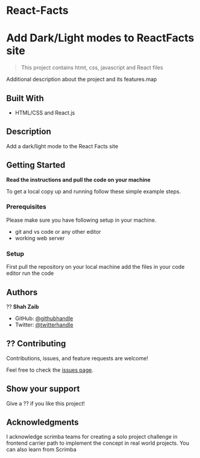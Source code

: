 # React-Facts
# Add Dark/Light modes to ReactFacts site

> This project contains htmt, css, javascript and React files

Additional description about the project and its features.map 

## Built With

- HTML/CSS and React.js  


## Description



Add a dark/light mode to the React Facts site



## Getting Started

**Read the instructions and pull the code on your machine**



To get a local copy up and running follow these simple example steps.

### Prerequisites
Please make sure you have following setup in your machine.
* git and vs code or any other editor
*  working web server 


### Setup
First pull the repository on your local machine 
add the files in your code editor 
run the code


## Authors


?? **Shah Zaib**

- GitHub: [@githubhandle](https://github.com/shahzaaib)
- Twitter: [@twitterhandle](https://twitter.com/@zaibshah11)


## ?? Contributing

Contributions, issues, and feature requests are welcome!

Feel free to check the [issues page](../../issues/).

## Show your support

Give a ?? if you like this project!

## Acknowledgments

I acknowledge scrimba teams for creating a solo project challenge in frontend carrier path to implement the concept in real world projects. You can also learn from Scrimba


